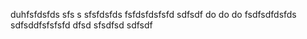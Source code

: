 duhfsfdsfds
sfs   s sfsfdsfds
 fsfdsfdsfsfd  sdfsdf do do do  fsdfsdfdsfds
 sdfsddfsfsfsfd dfsd sfsdfsd sdfsdf